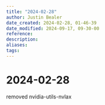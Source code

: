 ```yaml
---
title: "2024-02-28"
author: Justin Bealer
date_created: 2024-02-28, 01-46-39
date_modified: 2024-09-17, 09-30-00
reference: 
description: 
aliases: 
tags: 
---
```

# 2024-02-28
removed nvidia-utils-nvlax